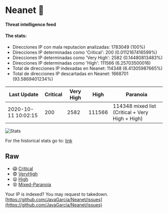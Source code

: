 # Neanet :hocho:
#### Threat intelligence feed
#### The stats:

- Direcciones IP con mala reputacion analizadas: 1783049 (100%)
- Direcciones IP determinadas como 'Critical':  200 (0.0112167416599%)
- Direcciones IP determinadas como 'Very High':  2582 (0.14480813483%)
- Direcciones IP determinadas como 'High':  111566 (6.25703500016)
- Total de direcciones IP indexadas en Neanet:  114348 (6.41305987665%)
- Total de direcciones IP descartadas en Neanet:  1668701 (93.5869401234%)

| Last Update | Critical | Very High | High | Paranoia |
| --- | --- | --- | --- | --- |
| 2020-10-11 10:02:15 | 200 | 2582 | 111566 | 114348 mixed list (Critical + Very High + High)|

![Stats](https://docs.google.com/spreadsheets/d/e/2PACX-1vSnaNMIXVabIpDJjufMlzH7poXnshF3mgd8Is1g9ytUEzVsP5my4Trn8f-xkoLLQ38xpL3HtmUexLo6/pubchart?oid=501124687&format=image)

For the historical stats go to: [link](/stats.csv)
## Raw
- :scream: [Critical](https://raw.githubusercontent.com/JavaGarcia/Neanet/master/blacklists/neanet_critical.txt)
- :fearful: [VeryHigh](https://raw.githubusercontent.com/JavaGarcia/Neanet/master/blacklists/neanet_veryHigh.txtt)
- :frowning: [High](https://raw.githubusercontent.com/JavaGarcia/Neanet/master/blacklists/neanet_high.txt)
- :dizzy_face: [Mixed-Paranoia](https://raw.githubusercontent.com/JavaGarcia/Neanet/master/blacklists/neanet_all.txt)


Your IP is indexed? You may request to takedown. [https://github.com/JavaGarcia/Neanet/issues](https://github.com/JavaGarcia/Neanet/issues)





















































































































































































































































































































































































































































































































































































































































































































































































































































































































































































































































































































































































































































































































































































